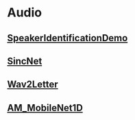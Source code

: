 # Audio

## [SpeakerIdentificationDemo](https://github.com/Oneflow-Inc/models/tree/main/Demo)
## [SincNet](https://github.com/Oneflow-Inc/models/tree/main/Audio/SincNet)
## [Wav2Letter](https://github.com/Oneflow-Inc/models/tree/main/Audio/Wav2Letter)
## [AM_MobileNet1D](https://github.com/Oneflow-Inc/models/tree/main/Audio/AM-MobileNet1D)